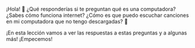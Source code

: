 ¡Hola! :wave:  ¿Qué responderías si te preguntan qué es una computadora? ¿Sabes cómo funciona internet? ¿Cómo es que puedo escuchar canciones en mi computadora que no tengo descargadas? :thought_balloon:

¡En esta lección vamos a ver las respuestas a estas preguntas y a algunas más! ¡Empecemos!
